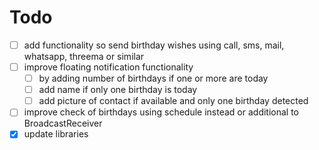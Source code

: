 # Todo

- [ ] add functionality so send birthday wishes using call, sms, mail, whatsapp, threema or similar
- [ ] improve floating notification functionality
    - [ ] by adding number of birthdays if one or more are today
	- [ ] add name if only one birthday is today
	- [ ] add picture of contact if available and only one birthday detected
- [ ] improve check of birthdays using schedule instead or additional to BroadcastReceiver
- [x] update libraries
